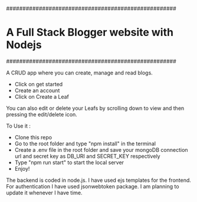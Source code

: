 ####################################################

# A Full Stack Blogger website with Nodejs

####################################################

A CRUD app where you can create, manage and read blogs.

- Click on get started
- Create an account
- Click on Create a Leaf

You can also edit or delete your Leafs by scrolling down to view and then pressing the edit/delete icon.

To Use it :

- Clone this repo
- Go to the root folder and type "npm install" in the terminal
- Create a .env file in the root folder and save your mongoDB connection url and secret key as DB_URI and SECRET_KEY respectively
- Type "npm run start" to start the local server
- Enjoy!

The backend is coded in node.js. I have used ejs templates for the frontend. For authentication I have used jsonwebtoken package. I am planning to update it whenever I have time.

